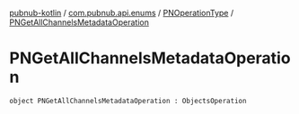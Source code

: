[pubnub-kotlin](../../index.md) / [com.pubnub.api.enums](../index.md) / [PNOperationType](index.md) / [PNGetAllChannelsMetadataOperation](./-p-n-get-all-channels-metadata-operation.md)

# PNGetAllChannelsMetadataOperation

`object PNGetAllChannelsMetadataOperation : ObjectsOperation`